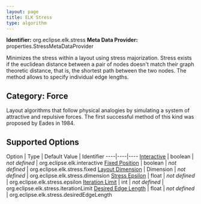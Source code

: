 ```yaml
---
layout: page
title: ELK Stress
type: algorithm
---
```

**Identifier:** org.eclipse.elk.stress
**Meta Data Provider:** properties.StressMetaDataProvider

Minimizes the stress within a layout using stress majorization. Stress exists if the euclidean distance between a pair of nodes doesn't match their graph theoretic distance, that is, the shortest path between the two nodes. The method allows to specify individual edge lengths.

## Category: Force
Layout algorithms that follow physical analogies by simulating a system of attractive and repulsive forces. The first successful method of this kind was proposed by Eades in 1984.

## Supported Options

Option | Type | Default Value | Identifier
----|----|----
[Interactive](org-eclipse-elk-interactive) | boolean | *not defined* | org.eclipse.elk.interactive
[Fixed Position](org-eclipse-elk-stress-fixed) | boolean | *not defined* | org.eclipse.elk.stress.fixed
[Layout Dimension](org-eclipse-elk-stress-dimension) | Dimension | *not defined* | org.eclipse.elk.stress.dimension
[Stress Epsilon](org-eclipse-elk-stress-epsilon) | float | *not defined* | org.eclipse.elk.stress.epsilon
[Iteration Limit](org-eclipse-elk-stress-iterationLimit) | int | *not defined* | org.eclipse.elk.stress.iterationLimit
[Desired Edge Length](org-eclipse-elk-stress-desiredEdgeLength) | float | *not defined* | org.eclipse.elk.stress.desiredEdgeLength

